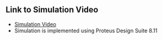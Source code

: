 ## Link to Simulation Video
- <a href="https://drive.google.com/file/d/15c2F480V6UQ5pa5bh6A9mRzGhIdZ_AWN/view?usp=sharing">Simulation Video</a>
- Simulation is implemented using Proteus Design Suite 8.11
